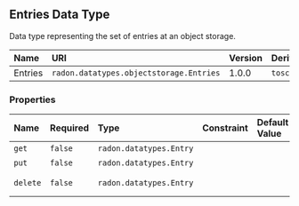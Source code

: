 ## Entries Data Type

Data type representing the set of entries at an object storage.

| Name | URI | Version | Derived From |
|:---- |:--- |:------- |:------------ |
| Entries | `radon.datatypes.objectstorage.Entries` | 1.0.0 | `tosca.datatypes.Root` |

### Properties

| Name | Required | Type | Constraint | Default Value | Description |
|:---- |:-------- |:---- |:---------- |:------------- |:----------- |
| `get` | `false` | `radon.datatypes.Entry` |   |   | Get entry |
| `put` | `false` | `radon.datatypes.Entry` |   |   | Put entry |
| `delete` | `false` | `radon.datatypes.Entry` |   |   | Delete entry |
